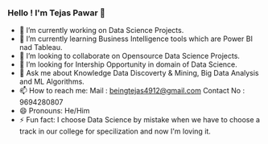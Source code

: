 ### Hello ! I'm Tejas Pawar 👋



- 🔭 I’m currently working on Data Science Projects.
- 🌱 I’m currently learning Business Intelligence tools which are Power BI nad Tableau.
- 👯 I’m looking to collaborate on Opensource Data Science Projects.
- 🤔 I’m looking for Intership Opportunity in domain of Data Science.
- 💬 Ask me about Knowledge Data Discoverty & Mining, Big Data Analysis and ML Algorithms. 
- 📫 How to reach me: 
      Mail : beingtejas4912@gmail.com
      Contact No : 9694280807
- 😄 Pronouns: He/Him
- ⚡ Fun fact: I choose Data Science by mistake when we have to choose a track in our college for specilization and now I'm loving it.

